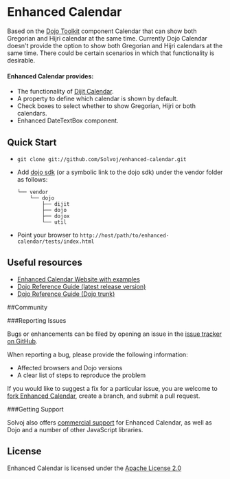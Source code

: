 # Enhanced Calendar

Based on the [Dojo Toolkit](http://dojotoolkit.org) component Calendar that can show both Gregorian and Hijri calendar at the same time. Currently Dojo Calendar doesn't provide the option to show both Gregorian and Hijri calendars at the same time. There could be certain scenarios in which that functionality is desirable. 

#### Enhanced Calendar provides:

+ The functionality of [Dijit Calendar](http://dojotoolkit.org/reference-guide/1.10/dijit/Calendar.html).
+ A property to define which calendar is shown by default.
+ Check boxes to select whether to show Gregorian, Hijri or both calendars.
+ Enhanced DateTextBox component.

## Quick Start

+ `git clone git://github.com/Solvoj/enhanced-calendar.git`
+ Add [dojo sdk](https://github.com/dojo) (or a symbolic link to the dojo sdk) under the vendor folder as follows:

	```
	└── vendor
	    └── dojo
	        ├── dijit
	        ├── dojo
	        ├── dojox
	        └── util
	```
+ Point your browser to `http://host/path/to/enhanced-calendar/tests/index.html`

## Useful resources

+ [Enhanced Calendar Website with examples](http://demos.solvoj.com/calendar/)
+ [Dojo Reference Guide (latest release version)](http://dojotoolkit.org/reference-guide/)
+ [Dojo Reference Guide (Dojo trunk)](http://livedocs.dojotoolkit.org/)

##Community

###Reporting Issues

Bugs or enhancements can be filed by opening an issue in the [issue tracker on GitHub](https://github.com/Solvoj/enhanced-calendar/issues/new).

When reporting a bug, please provide the following information:

+ Affected browsers and Dojo versions
+ A clear list of steps to reproduce the problem

If you would like to suggest a fix for a particular issue, you are welcome to [fork Enhanced Calendar](https://github.com/Solvoj/enhanced-calendar/fork), create a branch, and submit a pull request. 

###Getting Support

Solvoj also offers [commercial support](http://solvoj.com/) for Enhanced Calendar, as well as Dojo and a number of other JavaScript libraries.

## License

Enhanced Calendar is licensed under the [Apache License 2.0](http://www.apache.org/licenses/LICENSE-2.0)